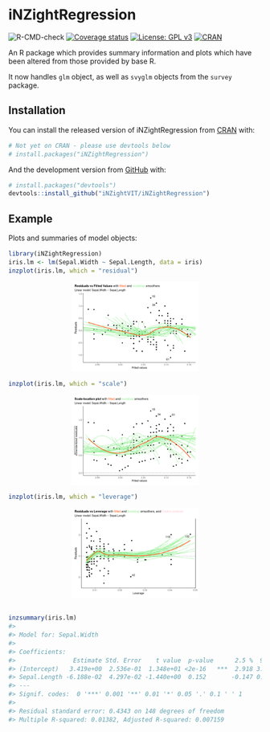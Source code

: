 
<!-- README.md is generated from README.Rmd. Please edit that file -->

# iNZightRegression

<!-- badges: start -->

![R-CMD-check](https://github.com/iNZightVIT/iNZightRegression/workflows/R-CMD-check/badge.svg)
[![Coverage
status](https://codecov.io/gh/iNZightVIT/iNZightRegression/branch/master/graph/badge.svg)](https://codecov.io/github/iNZightVIT/iNZightRegression?branch=master)
[![License: GPL
v3](https://img.shields.io/badge/License-GPL%20v3-blue.svg)](http://www.gnu.org/licenses/gpl-3.0)
[![CRAN](https://www.r-pkg.org/badges/version/iNZightRegression)](https://CRAN.R-project.org/package=iNZightRegression)

<!-- badges: end -->

An R package which provides summary information and plots which have
been altered from those provided by base R.

It now handles `glm` object, as well as `svyglm` objects from the
`survey` package.

## Installation

You can install the released version of iNZightRegression from
[CRAN](https://CRAN.R-project.org) with:

``` r
# Not yet on CRAN - please use devtools below
# install.packages("iNZightRegression")
```

And the development version from [GitHub](https://github.com/) with:

``` r
# install.packages("devtools")
devtools::install_github("iNZightVIT/iNZightRegression")
```

## Example

Plots and summaries of model objects:

``` r
library(iNZightRegression)
iris.lm <- lm(Sepal.Width ~ Sepal.Length, data = iris)
inzplot(iris.lm, which = "residual")
```

<img src="man/figures/README-example-1.png" width="50%" style="display: block; margin: auto;" />

``` r
inzplot(iris.lm, which = "scale")
```

<img src="man/figures/README-example-2.png" width="50%" style="display: block; margin: auto;" />

``` r
inzplot(iris.lm, which = "leverage")
```

<img src="man/figures/README-example-3.png" width="50%" style="display: block; margin: auto;" />

``` r

inzsummary(iris.lm)
#> 
#> Model for: Sepal.Width
#> 
#> Coefficients:
#>                Estimate Std. Error    t value  p-value      2.5 %  97.5 %
#> (Intercept)   3.419e+00  2.536e-01  1.348e+01 <2e-16   ***  2.918 3.92002
#> Sepal.Length -6.188e-02  4.297e-02 -1.440e+00  0.152       -0.147 0.02302
#> ---
#> Signif. codes:  0 '***' 0.001 '**' 0.01 '*' 0.05 '.' 0.1 ' ' 1 
#> 
#> Residual standard error: 0.4343 on 148 degrees of freedom
#> Multiple R-squared: 0.01382, Adjusted R-squared: 0.007159
```
